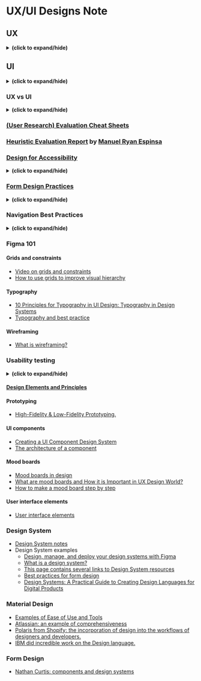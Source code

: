 # UX/UI Designs Note

## UX
<details close>
<summary><b>(click to expand/hide)</b></summary>
<!-- MarkdownTOC -->
  
- [UX explaination](https://maze.co/collections/ux-ui-design/what-is-ux/)
- [UX design process](https://xd.adobe.com/ideas/guides/ux-design-process-steps/)
- User Research
  - [An article on why user research forms a critical part of the design process](https://www.interaction-design.org/literature/topics/user-research)
  - [Nielsen Norman Group’s list of user research tips ](https://www.nngroup.com/articles/ux-research-cheat-sheet/)
- Personas
  - [Articles and video guide to creating personas](https://uxpressia.com/blog/how-to-create-persona-guide-examples)
  - [Articles guide to creating personas](https://www.uxmatters.com/mt/archives/2019/09/crafting-winning-personas.php)
  - [A practical guide to relating scenarios and personas](https://www.nngroup.com/articles/scenario-mapping-personas/)
  - [A little bit about personas](https://www.usability.gov/how-to-and-tools/methods/personas.html)
- User stories
  - [How to write user stories](https://uxbooth.com/articles/user-stories-a-foundation-for-ui-design/)
  - [The difference between user stories and use cases](https://uxmag.com/articles/user-stories-vs-use-cases-how-they-stack-up)
- Scenarios
  - [Why you need scenarios](https://uxplanet.org/everyone-needs-scenarios-51ae92651b64)
  - [Two part article which offers a firm understanding of the concept of Scenarios (Part 1)](https://www.uxforthemasses.com/scenarios-part-one/)
  - [Two part article which offers a firm understanding of the concept of Scenarios (Part 2)](https://www.uxforthemasses.com/scenarios-part-two/)
  - [A concise summary card on user scenarios complete with instructions](https://methods.18f.gov/decide/user-scenarios/)
    - Book: The Persona Lifecycle: Keeping People in Mind Throughout Product Design (John Pruitt, Tamara Adlin)
- Storyboarding
  - [Storyboards in website design](https://www.studiobinder.com/blog/storyboard-website-design/)

<!-- /MarkdownTOC -->
</details>

## UI
<details close>
<summary><b>(click to expand/hide)</b></summary>
<!-- MarkdownTOC -->

- [UI design principles and tips for creating great UI](https://www.coursera.org/articles/ui-design)
- [A comprehensive guide to the discipline of UI design](https://www.interaction-design.org/literature/topics/ui-design)
- User research
  - [UI at its worst, an amusing but infuriating example of UI design .. Worth a look!](https://userinyerface.com/)
  - [A description on what Is UI Design](https://xd.adobe.com/ideas/process/ui-design/)
  - [Basic methodologies](https://www.usability.gov/what-and-why/user-research.html#:~:text=User%20research%20focuses%20on%20understanding,of%20design%20on%20an%20audience.%E2%80%9D)
- Use [Figma](https://www.figma.com/) for design prototype(wireframing)

<!-- /MarkdownTOC -->
</details>

### UX vs UI
<details close>
<summary><b>(click to expand/hide)</b></summary>
<!-- MarkdownTOC -->

- [An article about What Is Empathy and Why Does It Matter in Design Thinking?](https://www.interaction-design.org/literature/article/design-thinking-getting-started-with-empathy)
- [Another article on the similarities and differences between UX and UI design?](https://xd.adobe.com/ideas/process/ui-design/ui-vs-ux-design-understanding-similarities-and-differences/)

<!-- /MarkdownTOC -->
</details>

### [(User Research) Evaluation Cheat Sheets](./notes/evaluationCheatSheets.md)

### [Heuristic Evaluation Report](./notes/heuristic_evaluation_report.pdf) by [Manuel Ryan Espinsa](http://nolimitsgallery.webflow.io/)

### [Design for Accessibility](./notes/designForAccessibility.md)
<details close>
<summary><b>(click to expand/hide)</b></summary>
<!-- MarkdownTOC -->

#### Additional Resources for Design tips & methods
- [Designing for accessibility top tips to get you started](https://www.w3.org/WAI/tips/designing/)

- [Designing for accessibility top tips to get you started](https://www.interaction-design.org/literature/topics/accessibility)

- [Good tips to help Improve any Online Form](https://uxplanet.org/the-18-must-do-principles-in-the-form-design-fe89d0127c92)

- [Usability methods](https://www.usability.gov/how-to-and-tools/methods/usability-evaluation/index.html)

- [Component design and ways of using them](https://wereheavyweight.medium.com/how-were-using-component-based-design-5f9e3176babb)

- [An article on form design and best principles](https://xd.adobe.com/ideas/principles/web-design/best-practices-form-design/)

- [Design systems explained in detail](https://www.nngroup.com/articles/design-systems-101/)

- [Current inspirational design systems](https://uxplanet.org/10-most-popular-design-systems-to-learn-from-in-2022-for-ux-designers-18a24843a860)

<!-- /MarkdownTOC -->
</details>

### [Form Design Practices](./notes/form_design_practice.md)
<details close>
<summary><b>(click to expand/hide)</b></summary>
<!-- MarkdownTOC -->

#### Design principles
- [An article on form design and best principles](https://xd.adobe.com/ideas/principles/web-design/best-practices-form-design/)

- [Design systems explained in detail](https://www.nngroup.com/articles/design-systems-101/)

- [Current inspirational design systems](https://uxplanet.org/10-most-popular-design-systems-to-learn-from-in-2022-for-ux-designers-18a24843a860)

#### Design tips
- [Good tips to help improve any online form](https://uxplanet.org/the-18-must-do-principles-in-the-form-design-fe89d0127c92)

- [Component design and ways of using them](https://wereheavyweight.medium.com/how-were-using-component-based-design-5f9e3176babb)

<!-- /MarkdownTOC -->
</details>

### Navigation Best Practices
<details close>
<summary><b>(click to expand/hide)</b></summary>
<!-- MarkdownTOC -->
  
#### User research
- [Navigation menu icons : some nice examples](https://www.awwwards.com/31-examples-of-icons-in-navegation-menus.html)

- [Principles of Icon Design](https://uxdesign.cc/7-principles-of-icon-design-e7187539e4a2?gi=e10c7a4e5ef6)

- [Usability Evaluation](https://www.interaction-design.org/literature/book/the-encyclopedia-of-human-computer-interaction-2nd-ed/usability-evaluation)

- [Evaluating interactive design](https://gayan1999malinda.medium.com/interaction-design-evaluation-methods-df8132cedbf9)

<!-- /MarkdownTOC -->
</details>

### Figma 101

#### Grids and constraints
- [Video on grids and constraints](https://www.youtube.com/watch?v=BsR9dKfkNuA)
- [How to use grids to improve visual hierarchy](https://uxplanet.org/how-i-use-grids-to-improve-visual-hierarchy-18af5214e8a1)

#### Typography
- [10 Principles for Typography in UI Design: Typography in Design Systems](https://uxdesign.cc/10-principles-for-typography-usage-in-ui-design-a8f038f43ffd)
- [Typography and best practice](https://medium.com/eightshapes-llc/typography-in-design-systems-6ed771432f1e)

#### Wireframing
- [What is wireframing?](https://www.interaction-design.org/literature/topics/wireframing)

### Usability testing
<details close>
<summary><b>(click to expand/hide)</b></summary>
<!-- MarkdownTOC -->
  
#### [Usability test cheat sheet](./notes/usability_testing_cheat_sheet.md)
#### [Usability test template and Guide](./templates/usability_test_script_guide.md)
- [Usability testing methodology](https://www.nngroup.com/articles/usability-testing-101/)
- [How to write a usability test top tips](https://usabilitygeek.com/tips-for-writing-usability-test-script/)
- [Usability testing methods](https://www.usability.gov/how-to-and-tools/methods/index.html)
- [How to plan a usability test](https://www.usability.gov/how-to-and-tools/methods/planning-usability-testing.html)

<!-- /MarkdownTOC -->
</details>

#### [Design Elements and Principles](./notes/design_elements_and_principles.md)

#### Prototyping
- [High-Fidelity & Low-Fidelity Prototyping.](https://www.nngroup.com/articles/ux-prototype-hi-lo-fidelity/)

#### UI components
- [Creating a UI Component Design System](https://medium.muz.li/creating-a-ui-component-design-system-step-by-step-guide-5c18b5a2f529)
- [The architecture of a component](https://uxdesign.cc/the-architecture-of-a-component-526e88f9d93e)

#### Mood boards
- [Mood boards in design](./notes/mood_boards_in_design.md)
- [What are mood boards and How it is Important in UX Design World?](https://medium.com/successivetech/what-are-mood-boards-and-how-it-is-important-in-ux-design-world-d4afbdbc2f17)
- [How to make a mood board step by step](https://www.masterclass.com/articles/how-to-make-a-moodboard-step-by-step-guide)

#### User interface elements
- [User interface elements](https://www.usability.gov/how-to-and-tools/methods/user-interface-elements.html)


### Design System
- [Design System notes](./notes/design_systems.md)
- Design System examples
  - [Design, manage, and deploy your design systems with Figma](https://www.figma.com/design-systems/)
  - [What is a design system?](https://www.nngroup.com/articles/design-systems-101/)
  - [This page contains several links to Design System resources](https://www.uxpin.com/create-design-system-guide/recommended-resources)
  - [Best practices for form design](https://coyleandrew.medium.com/form-design-best-practices-9525c321d759)
  - [Design Systems: A Practical Guide to Creating Design Languages for Digital Products](https://books.google.co.za/books/about/Design_Systems.html?id=UWhMswEACAAJ&redir_esc=y)

### Material Design

- [Examples of Ease of Use and Tools](https://m3.material.io/)
- [Atlassian: an example of comprehensiveness](https://atlassian.design/)
- [Polaris from Shopify: the incorporation of design into the workflows of designers and developers.](https://polaris.shopify.com/)
- [IBM did incredible work on the Design language.](https://www.ibm.com/design/language/)

### Form Design
- [Nathan Curtis: components and design systems](https://medium.com/@nathanacurtis)
